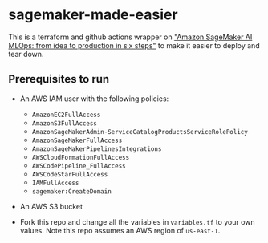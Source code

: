 # sagemaker-made-easier
This is a terraform and github actions wrapper on ["Amazon SageMaker AI MLOps: from idea to production in six steps"](https://github.com/aws-samples/amazon-sagemaker-from-idea-to-production) to make it easier to deploy and tear down.

## Prerequisites to run
- An AWS IAM user with the following policies:
    - `AmazonEC2FullAccess`
    - `AmazonS3FullAccess`
    - `AmazonSageMakerAdmin-ServiceCatalogProductsServiceRolePolicy`
    - `AmazonSageMakerFullAccess`
    - `AmazonSageMakerPipelinesIntegrations`
    - `AWSCloudFormationFullAccess`
    - `AWSCodePipeline_FullAccess`
    - `AWSCodeStarFullAccess`
    - `IAMFullAccess`
    - `sagemaker:CreateDomain`

- An AWS S3 bucket
- Fork this repo and change all the variables in `variables.tf` to your own values. Note this repo assumes an AWS region of `us-east-1`.


